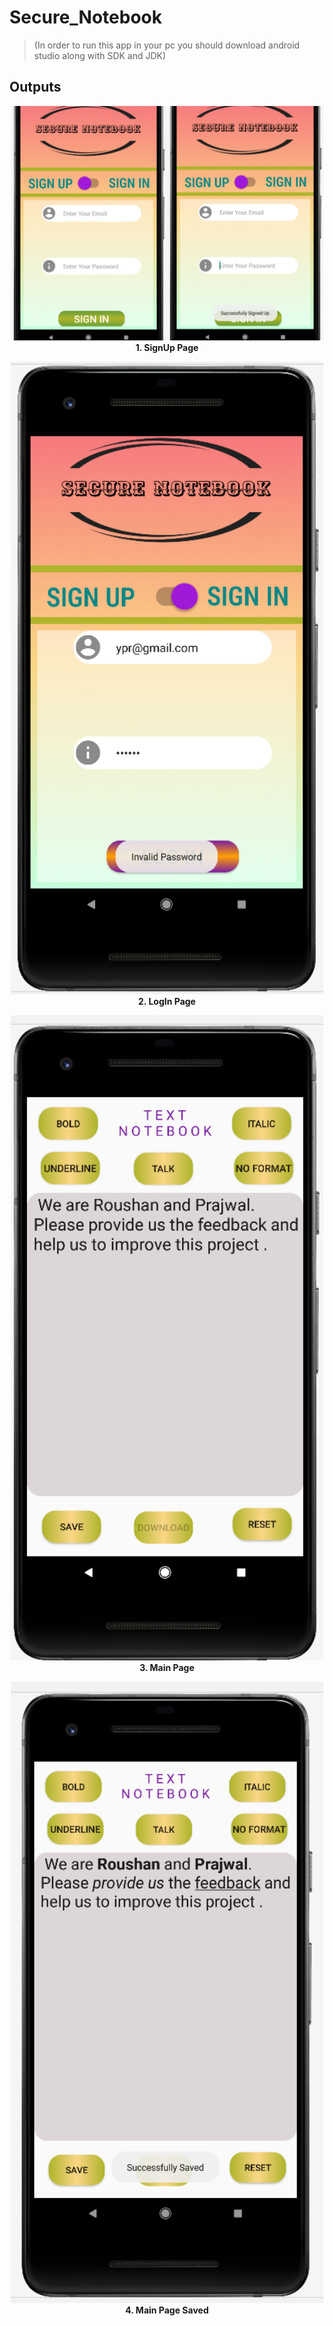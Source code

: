 # Secure_Notebook
>(In order to run this app in your pc you should download android studio along with SDK and JDK)

## Outputs


<p align="center">
  <img width="500" src="https://github.com/Prajwal-YP/imageCache/blob/main/m1.png" alt="Main">
  <br>
  <b>1. SignUp Page<b>
</p>
  
<p align="center">
  <img width="500" src="https://github.com/Prajwal-YP/imageCache/blob/main/m2.png" alt="Main">
  <br>
  <b>2. LogIn Page<b>
</p>
  
<p align="center">
  <img width="500" src="https://github.com/Prajwal-YP/imageCache/blob/main/m3.png" alt="Main">
  <br>
  <b>3. Main Page<b>
</p>
  
<p align="center">
  <img width="500" src="https://github.com/Prajwal-YP/imageCache/blob/main/m4.png" alt="Main">
  <br>
  <b>4. Main Page Saved<b>
</p>
  
